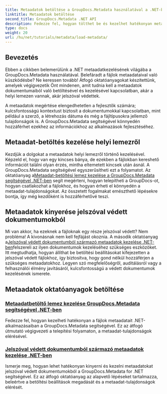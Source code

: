 ```yaml
---
title: Metaadatok betöltése a GroupDocs.Metadata használatával a .NET-ben
linktitle: Metaadatok betöltése
second_title: GroupDocs.Metadata .NET API
description: Fedezze fel, hogyan tölthet be és kezelhet hatékonyan metaadatokat .NET-alkalmazásaiban a GroupDocs.Metadata segítségével.
type: docs
weight: 20
url: /hu/net/tutorials/metadata/load-metadata/
---
```

## Bevezetés

Ebben a cikkben belemerülünk a .NET metaadatkezelésének világába a GroupDocs.Metadata használatával. Belefáradt a fájlok metaadataival való küszködésbe? Ne keressen tovább! Átfogó oktatóanyagokat készítettünk, amelyek végigvezetik Önt mindenen, amit tudnia kell a metaadatok dokumentumaiból való betöltésével és kezelésével kapcsolatban, akár a helyi lemezen vannak, akár jelszóval védettek. 

A metaadatok megértése elengedhetetlen a fejlesztők számára; kulcsfontosságú kontextust biztosít a dokumentumokkal kapcsolatban, mint például a szerző, a létrehozás dátuma és még a fájltípusokra jellemző tulajdonságok is. A GroupDocs.Metadata segítségével könnyedén hozzáférhet ezekhez az információkhoz az alkalmazások fejlesztéséhez.

## Metaadat-betöltés kezelése helyi lemezről
Kezdjük a dolgokat a metaadatok helyi lemezről történő kezelésével. Képzeld el, hogy van egy kincses bánya, de ezekben a fájlokban kereshető információt találni olyan érzés, mintha eltemetett kincsek után ásnál. A GroupDocs.Metadata segítségével egyszerűsítheti ezt a folyamatot. Az oktatóanyag a[Metaadat-betöltési lemez kezelése a GroupDocs.Metadata segítségével .NET-ben](./handling-metadata-local-disk/) segít megérteni, hogyan telepítheti a GroupDocs-ot, hogyan csatlakozhat a fájlokhoz, és hogyan érheti el könnyedén a metaadat-tulajdonságokat. Az összetett fogalmakat emészthető lépésekre bontja, így még kezdőként is hozzáférhetővé teszi.

## Metaadatok kinyerése jelszóval védett dokumentumokból
 Mi van akkor, ha ezeknek a fájloknak egy része jelszóval védett? Nem probléma! A kivonásnak nem kell fejfájást okoznia. A második oktatóanyag a[Jelszóval védett dokumentumból származó metaadatok kezelése .NET-ben](./handling-metadata-from-password-protected-document/)felszereli az ilyen dokumentumok kezeléséhez szükséges eszközöket. Itt megtudhatja, hogyan állíthat be betöltési beállításokat kifejezetten a jelszóval védett fájlokhoz, így biztosítva, hogy gond nélkül hozzáférjen a szükséges metaadatokhoz. Legyen szó megfelelőségről, auditálásról vagy a felhasználói élmény javításáról, kulcsfontosságú a védett dokumentumok kezelésének ismerete.

## Metaadatok oktatóanyagok betöltése
### [Metaadatbetöltő lemez kezelése GroupDocs.Metadata segítségével .NET-ben](./handling-metadata-local-disk/)
Fedezze fel, hogyan kezelheti hatékonyan a fájlok metaadatait .NET-alkalmazásaiban a GroupDocs.Metadata segítségével. Ez az átfogó útmutató végigvezeti a telepítési folyamaton, a metaadat-tulajdonságok elérésével.
### [Jelszóval védett dokumentumból származó metaadatok kezelése .NET-ben](./handling-metadata-from-password-protected-document/)
Ismerje meg, hogyan lehet hatékonyan kinyerni és kezelni metaadatokat jelszóval védett dokumentumokból a GroupDocs.Metadata for .NET segítségével. Ez az átfogó oktatóanyag az alapvető lépéseket tartalmazza, beleértve a betöltési beállítások megadását és a metaadat-tulajdonságok elérését.